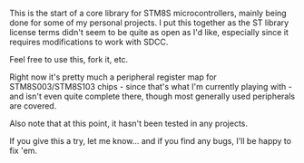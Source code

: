 This is the start of a core library for STM8S microcontrollers, mainly being
done for some of my personal projects.  I put this together as the ST library
license terms didn't seem to be quite as open as I'd like, especially since
it requires modifications to work with SDCC.

Feel free to use this, fork it, etc.

Right now it's pretty much a peripheral register map for STM8S003/STM8S103 chips -
since that's what I'm currently playing with - and isn't even quite complete there,
though most generally used peripherals are covered.

Also note that at this point, it hasn't been tested in any projects.

If you give this a try, let me know... and if you find any bugs, I'll be happy to fix 'em.
